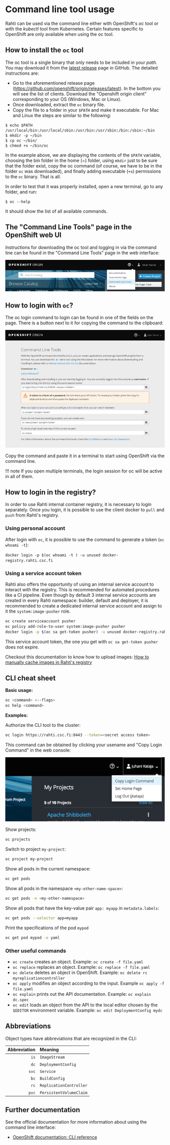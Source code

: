 # Command line tool usage

Rahti can be used via the command line either with OpenShift's _oc_ tool
or with the _kubectl_ tool from Kubernetes. Certain features specific to OpenShift
are only available when using the oc tool.

## How to install the `oc` tool

The oc tool is a single binary that only needs to be included in your _path_. You may download it from the [latest release](https://github.com/openshift/origin/releases/latest) page in GitHub. The detailed instructions are:

* Go to the aforementioned release page (<https://github.com/openshift/origin/releases/latest>). In the bottom you will see the list of clients. Download the "Openshift origin client" corresponding to your OS (Windows, Mac or Linux).
* Once downloaded, extract the `oc` binary file.
* Copy the file to a folder in your `$PATH` and make it executable. For Mac and Linux the steps are similar to the following:

```
$ echo $PATH
/usr/local/bin:/usr/local/sbin:/usr/bin:/usr/sbin:/bin:/sbin:~/bin
$ mkdir -p ~/bin
$ cp oc ~/bin/
$ chmod +x ~/bin/oc
```

In the example above, we are displaying the contents of the `$PATH` variable, choosing the bin folder in the home (~) folder, using `mkdir` just to be sure that the folder exist, copy the oc command (of course, we have to be in the folder `oc` was downloaded), and finally adding executable (`+x`) permissions to the `oc` binary. That is all.

In order to test that it was properly installed, open a new terminal, go to any folder, and run:

```
$ oc --help
```

It should show the list of all available commands.

## The "Command Line Tools" page in the OpenShift web UI

Instructions for downloading the oc tool and logging in via the command line
can be found in the "Command Line Tools" page in the web interface:

![Command line tools](img/cli_help_menu_3.7.png)

## How to login with `oc`?

The oc login command to login can be found in one of the fields on the page. There is a
button next to it for copying the command to the clipboard:

![OpenShift Command Line Tools page](img/openshift_cli_dialog_3.7.png)

Copy the command and paste it in a terminal to start using OpenShift via the
command line.

!!! note
    If you open multiple terminals, the login session for oc will be active in
    all of them.

## How to login in the registry?

In order to use Rahti internal container registry, it is necessary to login separately. Once you login, it is possible to use the client docker to `pull` and `push` from Rahti's registry.

### Using personal account

After login with `oc`, it is possible to use the command to generate a token (`oc whoami -t`):

`docker login -p $(oc whoami -t ) -u unused docker-registry.rahti.csc.fi`

### Using a service account token

Rahti also offers the opportunity of using an internal service account to interact with the registry. This is recommended for automated procedures like a CI pipeline. Even though by default 3 internal service accounts are created in every Rahti namespace: builder, default and deployer, it is recommended to create a dedicated internal service account and assign to it the `system:image-pusher` role.

```sh
oc create serviceaccount pusher
oc policy add-role-to-user system:image-pusher pusher
docker login -p $(oc sa get-token pusher) -u unused docker-registry.rahti.csc.fi
```

This service account token, the one you get with `oc sa get-token pusher` does not expire.

Checkout this documentation to know how to upload images: [How to manually cache images in Rahti's registry](../tutorials/docker_hub_manual_caching.md)

## CLI cheat sheet

**Basic usage:**

```bash
oc <command> <--flags>
oc help <command>
```

**Examples:**

Authorize the CLI tool to the cluster:

```bash
oc login https://rahti.csc.fi:8443 --token=<secret access token>
```

This command can be obtained by clicking your usename and "Copy Login Command"
in the web console:

![copy login](../tutorials/img/copy-login.png)

Show projects:

```bash
oc projects
```

Switch to project `my-project`:

```bash
oc project my-project
```

Show all pods in the current namespace:

```bash
oc get pods
```

Show all pods in the namespace `<my-other-name-space>`:

```bash
oc get pods -n <my-other-namespace>
```

Show all pods that have the key-value pair `app: myapp` in `metadata.labels`:

```bash
oc get pods --selector app=myapp
```

Print the specifications of the pod `mypod`

```bash
oc get pod mypod -o yaml
```

### Other useful commands

* `oc create` creates an object. Example: `oc create -f file.yaml`
* `oc replace` replaces an object. Example: `oc replace -f file.yaml`
* `oc delete` deletes an object in OpenShift. Example: `oc delete rc
  myreplicationcontroller`
* `oc apply` modifies an object according to the input. Example `oc apply -f
  file.yaml`
* `oc explain` prints out the API documentation. Example: `oc explain dc.spec`
* `oc edit` loads an object from the API to the local editor chosen by the `$EDITOR`
  environment variable. Example: `oc edit DeploymentConfig mydc`

## Abbreviations

Object types have abbreviations that are recognized in the CLI:

|Abbreviation |Meaning|
|-----:|:-------|
|`is`|`ImageStream`|
|`dc`|`DeploymentConfig`|
|`svc`|`Service`|
|`bc`|`BuildConfig`|
|`rc`|`ReplicationController`|
|`pvc`|`PersistentVolumeClaim`|

## Further documentation

See the official documentation for more information about using the command line
interface:

* [OpenShift documentation: CLI reference](https://docs.okd.io/3.11/cli_reference/index.html)
